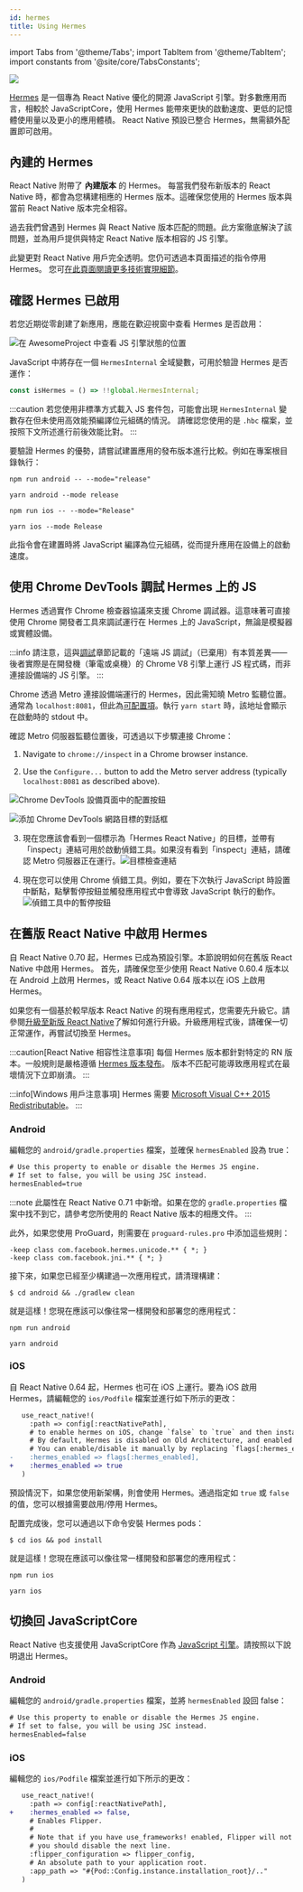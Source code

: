 ```yaml
---
id: hermes
title: Using Hermes
---
```


import Tabs from '@theme/Tabs'; import TabItem from '@theme/TabItem'; import constants from '@site/core/TabsConstants';

<a href="https://hermesengine.dev">
  <img width={300} height={300} className="hermes-logo" src="/docs/assets/HermesLogo.svg" style={{height: "auto"}}/>
</a>

[Hermes](https://hermesengine.dev) 是一個專為 React Native 優化的開源 JavaScript 引擎。對多數應用而言，相較於 JavaScriptCore，使用 Hermes 能帶來更快的啟動速度、更低的記憶體使用量以及更小的應用體積。
React Native 預設已整合 Hermes，無需額外配置即可啟用。

## 內建的 Hermes

React Native 附帶了 **內建版本** 的 Hermes。
每當我們發布新版本的 React Native 時，都會為您構建相應的 Hermes 版本。這確保您使用的 Hermes 版本與當前 React Native 版本完全相容。

過去我們曾遇到 Hermes 與 React Native 版本匹配的問題。此方案徹底解決了該問題，並為用戶提供與特定 React Native 版本相容的 JS 引擎。

此變更對 React Native 用戶完全透明。您仍可透過本頁面描述的指令停用 Hermes。
您可[在此頁面閱讀更多技術實現細節](/architecture/bundled-hermes)。

## 確認 Hermes 已啟用

若您近期從零創建了新應用，應能在歡迎視窗中查看 Hermes 是否啟用：

![在 AwesomeProject 中查看 JS 引擎狀態的位置](/docs/assets/HermesApp.jpg)

JavaScript 中將存在一個 `HermesInternal` 全域變數，可用於驗證 Hermes 是否運作：

```jsx
const isHermes = () => !!global.HermesInternal;
```

:::caution
若您使用非標準方式載入 JS 套件包，可能會出現 `HermesInternal` 變數存在但未使用高效能預編譯位元組碼的情況。
請確認您使用的是 `.hbc` 檔案，並按照下文所述進行前後效能比對。
:::

要驗證 Hermes 的優勢，請嘗試建置應用的發布版本進行比較。例如在專案根目錄執行：

<Tabs groupId="platform" queryString defaultValue={constants.defaultPlatform} values={constants.platforms} className="pill-tabs">
<TabItem value="android">

[//]: # 'Android'

<Tabs groupId="package-manager" queryString defaultValue={constants.defaultPackageManager} values={constants.packageManagers}>
<TabItem value="npm">

```shell
npm run android -- --mode="release"
```

</TabItem>
<TabItem value="yarn">

```shell
yarn android --mode release
```

</TabItem>
</Tabs>

</TabItem>
<TabItem value="ios">

[//]: # 'iOS'

<Tabs groupId="package-manager" queryString defaultValue={constants.defaultPackageManager} values={constants.packageManagers}>
<TabItem value="npm">

```shell
npm run ios -- --mode="Release"
```

</TabItem>
<TabItem value="yarn">

```shell
yarn ios --mode Release
```

</TabItem>
</Tabs>

</TabItem>
</Tabs>

此指令會在建置時將 JavaScript 編譯為位元組碼，從而提升應用在設備上的啟動速度。

## 使用 Chrome DevTools 調試 Hermes 上的 JS

Hermes 透過實作 Chrome 檢查器協議來支援 Chrome 調試器。這意味著可直接使用 Chrome 開發者工具來調試運行在 Hermes 上的 JavaScript，無論是模擬器或實體設備。

:::info
請注意，這與[調試](debugging#remote-debugging)章節記載的「遠端 JS 調試」（已棄用）有本質差異——後者實際是在開發機（筆電或桌機）的 Chrome V8 引擎上運行 JS 程式碼，而非連接設備端的 JS 引擎。
:::

Chrome 透過 Metro 連接設備端運行的 Hermes，因此需知曉 Metro 監聽位置。通常為 `localhost:8081`，但此為[可配置項](https://metrobundler.dev/docs/configuration)。執行 `yarn start` 時，該地址會顯示在啟動時的 stdout 中。

確認 Metro 伺服器監聽位置後，可透過以下步驟連接 Chrome：

1. Navigate to `chrome://inspect` in a Chrome browser instance.

2. Use the `Configure...` button to add the Metro server address (typically `localhost:8081` as described above).

![Chrome DevTools 設備頁面中的配置按鈕](/docs/assets/HermesDebugChromeConfig.png)

![添加 Chrome DevTools 網路目標的對話框](/docs/assets/HermesDebugChromeMetroAddress.png)

3. 現在您應該會看到一個標示為「Hermes React Native」的目標，並帶有「inspect」連結可用於啟動偵錯工具。如果沒有看到「inspect」連結，請確認 Metro 伺服器正在運行。![目標檢查連結](/docs/assets/HermesDebugChromeInspect.png)

4. 現在您可以使用 Chrome 偵錯工具。例如，要在下次執行 JavaScript 時設置中斷點，點擊暫停按鈕並觸發應用程式中會導致 JavaScript 執行的動作。![偵錯工具中的暫停按鈕](/docs/assets/HermesDebugChromePause.png)

## 在舊版 React Native 中啟用 Hermes

自 React Native 0.70 起，Hermes 已成為預設引擎。本節說明如何在舊版 React Native 中啟用 Hermes。
首先，請確保您至少使用 React Native 0.60.4 版本以在 Android 上啟用 Hermes，或 React Native 0.64 版本以在 iOS 上啟用 Hermes。

如果您有一個基於較早版本 React Native 的現有應用程式，您需要先升級它。請參閱[升級至新版 React Native](/docs/upgrading)了解如何進行升級。升級應用程式後，請確保一切正常運作，再嘗試切換至 Hermes。

:::caution[React Native 相容性注意事項]
每個 Hermes 版本都針對特定的 RN 版本。一般規則是嚴格遵循 [Hermes 版本發布](https://github.com/facebook/hermes/releases)。
版本不匹配可能導致應用程式在最壞情況下立即崩潰。
:::

:::info[Windows 用戶注意事項]
Hermes 需要 [Microsoft Visual C++ 2015 Redistributable](https://www.microsoft.com/en-us/download/details.aspx?id=48145)。
:::

### Android

編輯您的 `android/gradle.properties` 檔案，並確保 `hermesEnabled` 設為 true：

```diff
# Use this property to enable or disable the Hermes JS engine.
# If set to false, you will be using JSC instead.
hermesEnabled=true
```

:::note
此屬性在 React Native 0.71 中新增。如果在您的 `gradle.properties` 檔案中找不到它，請參考您所使用的 React Native 版本的相應文件。
:::

此外，如果您使用 ProGuard，則需要在 `proguard-rules.pro` 中添加這些規則：

```
-keep class com.facebook.hermes.unicode.** { *; }
-keep class com.facebook.jni.** { *; }
```

接下來，如果您已經至少構建過一次應用程式，請清理構建：

```shell
$ cd android && ./gradlew clean
```

就是這樣！您現在應該可以像往常一樣開發和部署您的應用程式：

<Tabs groupId="package-manager" queryString defaultValue={constants.defaultPackageManager} values={constants.packageManagers}>
<TabItem value="npm">

```shell
npm run android
```

</TabItem>
<TabItem value="yarn">

```shell
yarn android
```

</TabItem>
</Tabs>

### iOS

自 React Native 0.64 起，Hermes 也可在 iOS 上運行。要為 iOS 啟用 Hermes，請編輯您的 `ios/Podfile` 檔案並進行如下所示的更改：

```diff
   use_react_native!(
     :path => config[:reactNativePath],
     # to enable hermes on iOS, change `false` to `true` and then install pods
     # By default, Hermes is disabled on Old Architecture, and enabled on New Architecture.
     # You can enable/disable it manually by replacing `flags[:hermes_enabled]` with `true` or `false`.
-    :hermes_enabled => flags[:hermes_enabled],
+    :hermes_enabled => true
   )
```

預設情況下，如果您使用新架構，則會使用 Hermes。通過指定如 `true` 或 `false` 的值，您可以根據需要啟用/停用 Hermes。

配置完成後，您可以通過以下命令安裝 Hermes pods：

```shell
$ cd ios && pod install
```

就是這樣！您現在應該可以像往常一樣開發和部署您的應用程式：

<Tabs groupId="package-manager" queryString defaultValue={constants.defaultPackageManager} values={constants.packageManagers}>
<TabItem value="npm">

```shell
npm run ios
```

</TabItem>
<TabItem value="yarn">

```shell
yarn ios
```

</TabItem>
</Tabs>

## 切換回 JavaScriptCore

React Native 也支援使用 JavaScriptCore 作為 [JavaScript 引擎](javascript-environment)。請按照以下說明退出 Hermes。

### Android

編輯您的 `android/gradle.properties` 檔案，並將 `hermesEnabled` 設回 false：

```diff
# Use this property to enable or disable the Hermes JS engine.
# If set to false, you will be using JSC instead.
hermesEnabled=false
```

### iOS

編輯您的 `ios/Podfile` 檔案並進行如下所示的更改：

```diff
   use_react_native!(
     :path => config[:reactNativePath],
+    :hermes_enabled => false,
     # Enables Flipper.
     #
     # Note that if you have use_frameworks! enabled, Flipper will not work and
     # you should disable the next line.
     :flipper_configuration => flipper_config,
     # An absolute path to your application root.
     :app_path => "#{Pod::Config.instance.installation_root}/.."
   )
```